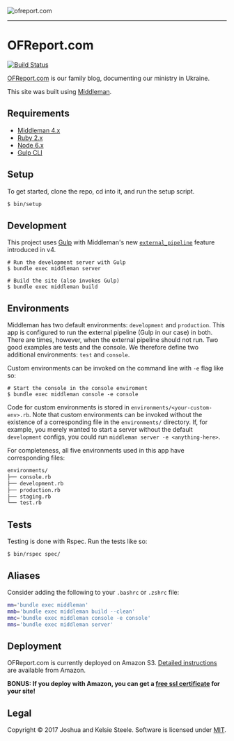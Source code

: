 ![ofreport.com](https://s3.amazonaws.com/content.ofreport.com/ofr-logo-2017.png)

---

# OFReport.com

[![Build Status][travis-svg]][travis]

[OFReport.com][ofreport] is our family blog, documenting our ministry in Ukraine.

This site was built using [Middleman][middleman].

## Requirements

* [Middleman 4.x][middleman-docs]
* [Ruby 2.x][rbenv]
* [Node 6.x][nvm]
* [Gulp CLI][gulp-cli]

## Setup

To get started, clone the repo, cd into it, and run the setup script.

```sh
$ bin/setup
```

## Development

This project uses [Gulp][gulp] with Middleman's new [`external_pipeline`][external-pipeline] feature introduced in v4.

    # Run the development server with Gulp
    $ bundle exec middleman server
    
    # Build the site (also invokes Gulp)
    $ bundle exec middleman build

## Environments

Middleman has two default environments: `development` and `production`. This app is configured to run the external pipeline (Gulp in our case) in both. There are times, however, when the external pipeline should not run. Two good examples are tests and the console. We therefore define two additional environments: `test` and `console`.

Custom environments can be invoked on the command line with `-e` flag like so:

    # Start the console in the console enviroment
    $ bundle exec middleman console -e console

Code for custom environments is stored in `environments/<your-custom-env>.rb`. Note that custom environments can be invoked without the existence of a corresponding file in the `environments/` directory. If, for example, you merely wanted to start a server without the default `development` configs, you could run `middleman server -e <anything-here>`.

For completeness, all five environments used in this app have corresponding files:

```sh
environments/
├── console.rb
├── development.rb
├── production.rb
├── staging.rb
└── test.rb
```

## Tests

Testing is done with Rspec. Run the tests like so:

    $ bin/rspec spec/

## Aliases

Consider adding the following to your `.bashrc` or `.zshrc` file:

```sh
mm='bundle exec middleman'
mmb='bundle exec middleman build --clean'
mmc='bundle exec middleman console -e console'
mms='bundle exec middleman server'
```

## Deployment

OFReport.com is currently deployed on Amazon S3. [Detailed instructions][aws-s3-deployment] are available from Amazon.

**BONUS: If you deploy with Amazon, you can get a [free ssl certificate][aws-cert-manager] for your site!**

## Legal

Copyright © 2017 Joshua and Kelsie Steele. Software is licensed under [MIT][license].

[travis-svg]: https://travis-ci.org/joshukraine/ofreport.com.svg?branch=master
[travis]: https://travis-ci.org/joshukraine/ofreport.com
[ofreport]: https://OFReport.com/
[middleman]: https://middlemanapp.com/
[middleman-docs]: https://middlemanapp.com/basics/install/
[rbenv]: https://github.com/rbenv/rbenv#readme
[nvm]: https://github.com/creationix/nvm#readme
[gulp-cli]: https://github.com/gulpjs/gulp/blob/master/docs/getting-started.md#getting-started
[gulp]: http://gulpjs.com/
[external-pipeline]: https://middlemanapp.com/advanced/external-pipeline/
[aws-s3-deployment]: http://docs.aws.amazon.com/gettingstarted/latest/swh/website-hosting-intro.html
[aws-cert-manager]: https://aws.amazon.com/blogs/aws/new-aws-certificate-manager-deploy-ssltls-based-apps-on-aws/
[license]: https://github.com/joshukraine/ofreport.com/blob/master/LICENSE
